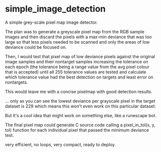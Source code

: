 # simple_image_detection
A simple grey-scale pixel map image detector.

The plan was to generate a greyscale pixel map from the RGB sample images and then discard the pixels with a max-min deviance that was too large so that less pixels needed to be scanned and only the areas of low deviance could be focused on.

Then, I would test that pixel map of low deviance pixels against the original image samples and their nontarget samples increasing the tolerance on each epoch (the tolerance being a range value from the avg pixel colour that is accepted) until all 255 tolerance values are tested and calculate which tolerance value had the best detection on targets and least error on nontargets.

This would leave me with a concise pixelmap with good detection results.

... only as you can see the lowest deviance per grayscale pixel in the target dataset is 229 which means this won't even work on this particular dataset.

But it's a cool idea that might work on something else, like a runescape bot.

The final pixel map could generate C source code calling a pixel_in_tol(x, y, tol) function for each individual pixel that passed the minimum deviance test.

very efficient, no loops, very compact, ready to deploy.
